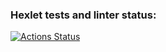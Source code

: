 ### Hexlet tests and linter status:
[![Actions Status](https://github.com/Go-sha/java-project-61/workflows/hexlet-check/badge.svg)](https://github.com/Go-sha/java-project-61/actions)